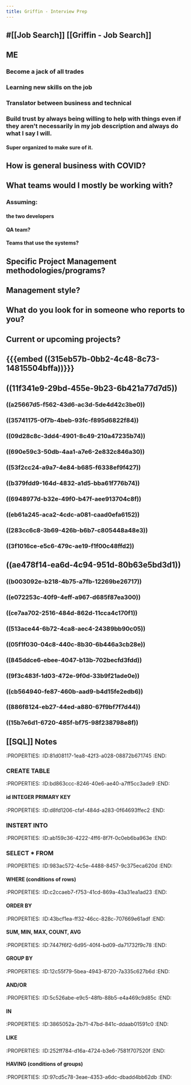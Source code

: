 ```yaml
---
title: Griffin - Interview Prep
---
```


## #[[Job Search]] [[Griffin - Job Search]]

## ME
### Become a jack of all trades

### Learning new skills on the job

### Translator between business and technical

### Build trust by always being willing to help with things even if they aren't necessarily in my job description and always do what I say I will.
#### Super organized to make sure of it.

## How is general business with COVID?

## What teams would I mostly be working with?
### Assuming:
#### the two developers

#### QA team?

#### Teams that use the systems?

## Specific Project Management methodologies/programs?

## Management style?

## What do you look for in someone who reports to you?

## Current or upcoming projects?

## 

## {{{embed ((315eb57b-0bb2-4c48-8c73-14815504bffa))}}}

## ((11f341e9-29bd-455e-9b23-6b421a77d7d5))
### ((a25667d5-f562-43d6-ac3d-5de4d42c3be0))

### ((35741175-0f7b-4beb-93fc-f895d6822f84))

### ((09d28c8c-3dd4-4901-8c49-210a47235b74))

### ((690e59c3-50db-4aa1-a7e6-2e832c846a30))

### ((53f2cc24-a9a7-4e84-b685-f6338ef9f427))

### ((b379fdd9-164d-4832-a1d5-bba61f776b74))

### ((6948977d-b32e-49f0-b47f-aee913704c8f))

### ((eb61a245-aca2-4cdc-a081-caad0efa6152))

### ((283cc6c8-3b69-426b-b6b7-c805448a48e3))

### ((3f1016ce-e5c6-479c-ae19-f1f00c48ffd2))

## ((ae478f14-ea6d-4c94-951d-80b63e5bd3d1))
### ((b003092e-b218-4b75-a7fb-12269be26717))

### ((e072253c-40f9-4eff-a967-d685f87ea300))

### ((ce7aa702-2516-484d-862d-11cca4c170f1))

### ((513ace44-6b72-4ca8-aec4-24389bb90c05))

### ((05f1f030-04c8-440c-8b30-6b446a3cb28e))

### ((845ddce6-ebee-4047-b13b-702becfd3fdd))

### ((9f3c483f-1d03-472e-9f0d-33b9f21ade0e))

### ((cb564940-fe87-460b-aad9-b4d15fe2edb6))

### ((886f8124-eb27-44ed-a880-67f9bf7f7d44))

### ((15b7e6d1-6720-485f-bf75-98f238798e8f))

## [[SQL]] Notes
:PROPERTIES:
:ID:81d08117-1ea8-42f3-a028-08872b671745
:END:
### CREATE TABLE 
:PROPERTIES:
:ID:bd863ccc-8246-40e6-ae40-a7ff5cc3ade9
:END:
#### id INTEGER PRIMARY KEY
:PROPERTIES:
:ID:d8fd1206-cfaf-484d-a283-0f64693ffec2
:END:

### INSTERT INTO
:PROPERTIES:
:ID:ab159c36-4222-4ff6-8f7f-0c0eb6ba963e
:END:

### SELECT * FROM
:PROPERTIES:
:ID:983ac572-4c5e-4488-8457-9c375eca620d
:END:
#### WHERE (conditions of rows)
:PROPERTIES:
:ID:c2ccaeb7-f753-41cd-869a-43a31ea1ad23
:END:

#### ORDER BY
:PROPERTIES:
:ID:43bcf1ea-ff32-46cc-828c-707669e61adf
:END:

#### SUM, MIN, MAX, COUNT, AVG
:PROPERTIES:
:ID:7447f6f2-6d95-40f4-bd09-da71732f9c78
:END:

#### GROUP BY
:PROPERTIES:
:ID:12c55f79-5bea-4943-8720-7a335c627b6d
:END:

#### AND/OR
:PROPERTIES:
:ID:5c526abe-e9c5-48fb-88b5-e4a469c9d85c
:END:

#### IN
:PROPERTIES:
:ID:3865052a-2b71-47bd-841c-ddaab01591c0
:END:

#### LIKE
:PROPERTIES:
:ID:252ff784-d16a-4724-b3e6-7581f707520f
:END:

#### HAVING (conditions of groups)
:PROPERTIES:
:ID:97cd5c78-3eae-4353-a6dc-dbadd4bb62db
:END:
